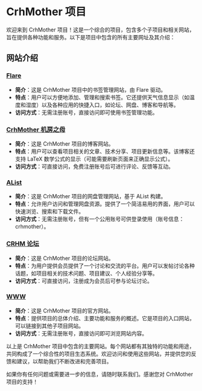 
# CrhMother 项目

欢迎来到 CrhMother 项目！这是一个综合的项目，包含多个子项目和相关网站，旨在提供各种功能和服务。以下是项目中包含的所有主要网址及其介绍：

## 网站介绍

### [Flare](https://crhm.mom)

- **简介**：这是 CrhMother 项目中的书签管理网站，由 Flare 驱动。
- **特点**：用户可以方便地添加、管理和搜索书签。它还提供天气信息显示（如温度和湿度）以及各种应用的快捷入口，如论坛、网盘、博客和导航等。
- **访问方式**：无需注册账号，直接访问即可使用书签管理功能。

### [CrhMother 机房之母](https://blog.crhm.mom)

- **简介**：这是 CrhMother 项目的博客网站。
- **特点**：用户可以查看项目相关的文章、技术分享、项目更新信息等。该博客还支持 LaTeX 数学公式的显示（可能需要刷新页面来正确显示公式）。
- **访问方式**：可直接访问，免费注册账号后可进行评论、反馈等互动。

### [AList](https://alist.crhm.mom)

- **简介**：这是 CrhMother 项目的网盘管理网站，基于 AList 构建。
- **特点**：允许用户访问和管理网盘资源。提供了一个简洁易用的界面，用户可以快速浏览、搜索和下载文件。
- **访问方式**：无需注册账号，但有一个公用账号可供登录使用（账号信息：crhmother）。

### [CRHM 论坛](https://discuz.crhm.mom)

- **简介**：这是 CrhMother 项目的论坛网站。
- **特点**：为用户提供会员提供了一个讨论和交流的平台。用户可以发帖讨论各种话题，如项目相关的技术问题、项目建议、个人经验分享等。
- **访问方式**：可直接访问，注册成为会员后可参与论坛讨论。

### [WWW](https://www.crhm.mom)

- **简介**：这是 CrhMother 项目的官方网站。
- **特点**：提供项目的总体介绍、主要功能和服务的概述。它是项目的入口网站，可以链接到其他子项目网站。
- **访问方式**：无需注册账号，直接访问即可浏览网站内容。

以上是 CrhMother 项目中包含的主要网站。每个网站都有其独特的功能和用途，共同构成了一个综合性的项目生态系统。欢迎访问和使用这些网站，并提供您的反馈和建议，以帮助我们不断改进和完善项目。

如果你有任何问题或需要进一步的信息，请随时联系我们。感谢您对 CrhMother 项目的支持！
